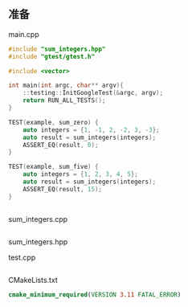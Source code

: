 ## 准备

main.cpp

```cpp
#include "sum_integers.hpp"
#include "gtest/gtest.h"

#include <vector>

int main(int argc, char** argv){
    ::testing::InitGoogleTest(&argc, argv);
    return RUN_ALL_TESTS();
}

TEST(example, sum_zero) {
    auto integers = {1, -1, 2, -2, 3, -3};
    auto result = sum_integers(integers);
    ASSERT_EQ(result, 0);
}

TEST(example, sum_five) {
    auto integers = {1, 2, 3, 4, 5};
    auto result = sum_integers(integers);
    ASSERT_EQ(result, 15);
}



```

sum_integers.cpp

```cpp

```

sum_integers.hpp

test.cpp

```cpp

```

CMakeLists.txt

```cmake
cmake_minimum_required(VERSION 3.11 FATAL_ERROR)
```
